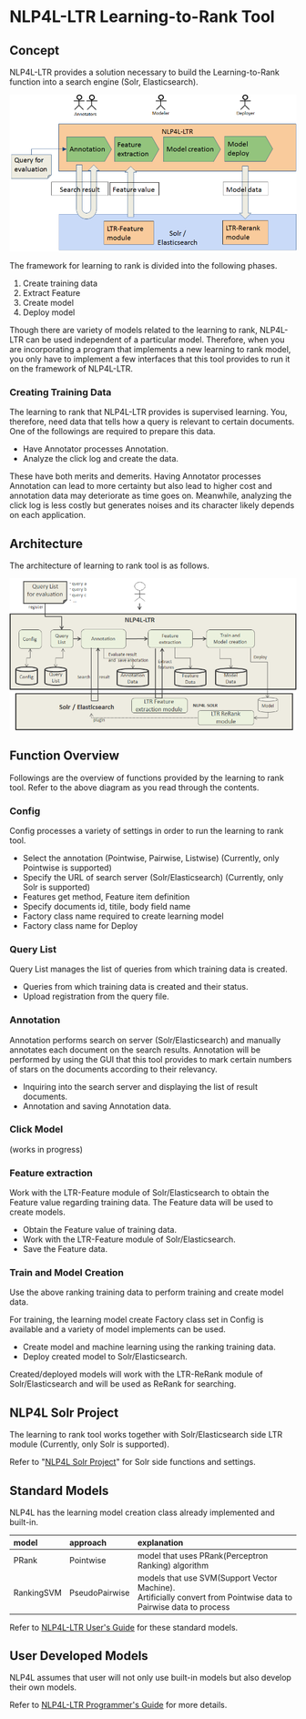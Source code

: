 # NLP4L-LTR Learning-to-Rank Tool

## Concept

NLP4L-LTR provides a solution necessary to build the Learning-to-Rank function into a search engine (Solr, Elasticsearch).

![NLP4L-LTR architecture ー](images/ltr-concept.png)

The framework for learning to rank is divided into the following phases.

1. Create training data
2. Extract Feature
3. Create model
4. Deploy model

Though there are variety of models related to the learning to rank, NLP4L-LTR can be used independent of a particular model. Therefore, when you are incorporating a program that implements a new learning to rank model, you only have to implement a few interfaces that this tool provides to run it on the framework of NLP4L-LTR.

### Creating Training Data

The learning to rank that NLP4L-LTR provides is supervised learning. You, therefore, need data that tells how a query is relevant to certain documents. One of the followings are required to prepare this data.

- Have Annotator processes Annotation.
- Analyze the click log and create the data.

These have both merits and demerits. Having Annotator processes Annotation can lead to more certainty but also lead to higher cost and annotation data may deteriorate as time goes on. Meanwhile, analyzing the click log is less costly but generates noises and its character likely depends on each application.

## Architecture

The architecture of learning to rank tool is as follows.

![architecture ー](images/ltr-architecture.png)

## Function Overview

Followings are the overview of functions provided by the learning to rank tool. Refer to the above diagram as you read through the contents.

### Config
Config processes a variety of settings in order to run the learning to rank tool.

- Select the annotation (Pointwise, Pairwise, Listwise)  (Currently, only Pointwise is supported) 
- Specify the URL of search server (Solr/Elasticsearch) (Currently, only Solr is supported) 
- Features get method, Feature item definition
- Specify documents id, titile, body field name
- Factory class name required to create learning model
- Factory class name for Deploy

### Query List
Query List manages the list of queries from which training data is created.

- Queries from which training data is created and their status.
- Upload registration from the query file.

### Annotation
Annotation performs search on server (Solr/Elasticsearch) and manually annotates each document on the search results. Annotation will be performed by using the GUI that this tool provides to mark certain numbers of stars on the documents according to their relevancy.

- Inquiring into the search server and displaying the list of result documents.
- Annotation and saving Annotation data.

### Click Model
(works in progress) 

### Feature extraction

Work with the LTR-Feature module of Solr/Elasticsearch to obtain the Feature value regarding training data. The Feature data will be used to create models.

- Obtain the Feature value of training data.
- Work with the LTR-Feature module of Solr/Elasticsearch.
- Save the Feature data.

### Train and Model Creation

Use the above ranking training data to perform training and create model data.

For training, the learning model create Factory class set in Config is available and a variety of model implements can be used.

- Create model and machine learning using the ranking training data.
- Deploy created model to Solr/Elasticsearch.

Created/deployed models will work with the LTR-ReRank module of Solr/Elasticsearch and will be used as ReRank for searching.


## NLP4L Solr Project

The learning to rank tool works together with Solr/Elasticsearch side LTR module (Currently, only Solr is supported). 

Refer to "[NLP4L Solr Project](https://github.com/NLP4L/solr)" for Solr side functions and settings.



## Standard Models

NLP4L has the learning model creation class already implemented and built-in.

|model|approach|explanation|
|:--|:--|:--|
|PRank|Pointwise|model that uses PRank(Perceptron Ranking) algorithm|
|RankingSVM|PseudoPairwise|models that use SVM(Support Vector Machine).<br>Artificially convert from Pointwise data to Pairwise data to process|

Refer to [NLP4L-LTR User's Guide](ltr_users_guide.md) for these standard models.

## User Developed Models

NLP4L assumes that user will not only use built-in models but also develop their own models.

Refer to [NLP4L-LTR Programmer's Guide](ltr_programmers_guide.md) for more details.